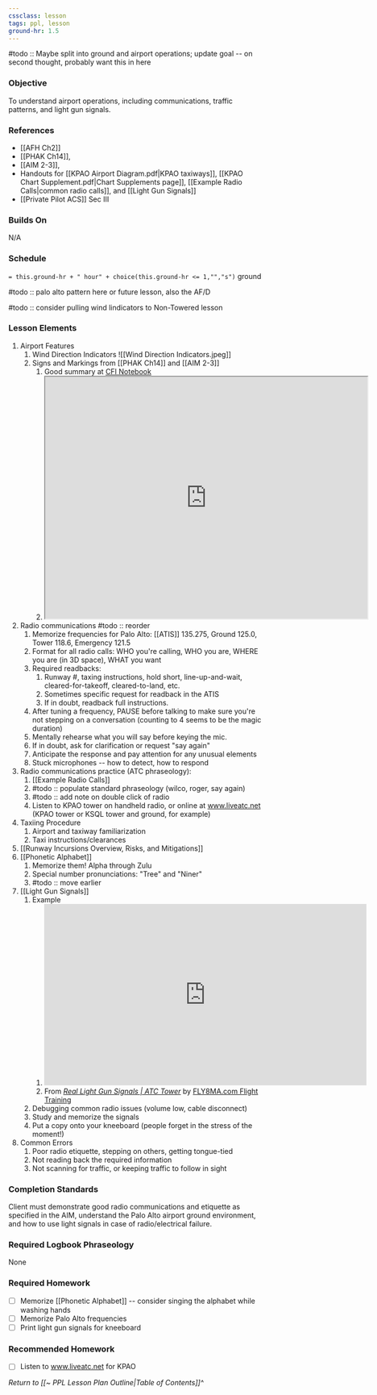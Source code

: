 ```yaml
---
cssclass: lesson
tags: ppl, lesson
ground-hr: 1.5
---
```


#todo :: Maybe split into ground and airport operations; update goal -- on second thought, probably want this in here

### Objective
To understand airport operations, including communications, traffic patterns, and light gun signals.

### References
- [[AFH Ch2]]
- [[PHAK Ch14]], 
- [[AIM 2-3]],
- Handouts for [[KPAO Airport Diagram.pdf|KPAO taxiways]], [[KPAO Chart Supplement.pdf|Chart Supplements page]], [[Example Radio Calls|common radio calls]], and [[Light Gun Signals]]
- [[Private Pilot ACS]] Sec III

### Builds On
N/A

### Schedule
`= this.ground-hr + " hour" + choice(this.ground-hr <= 1,"","s")` ground

#todo :: palo alto pattern here or future lesson, also the AF/D

#todo :: consider pulling wind lindicators to Non-Towered lesson

### Lesson Elements
1. Airport Features
	1. Wind Direction Indicators ![[Wind Direction Indicators.jpeg]]
	2. Signs and Markings from [[PHAK Ch14]] and [[AIM 2-3]]
		1. Good summary at [CFI Notebook](https://www.cfinotebook.net/notebook/aircraft-operations/terminal/airport-markings-and-signs)
		2. <iframe src="https://www.cfinotebook.net/notebook/aircraft-operations/terminal/airport-markings-and-signs" width=640 height=480></iframe>
4. Radio communications #todo :: reorder
	1. Memorize frequencies for Palo Alto: [[ATIS]] 135.275, Ground 125.0, Tower 118.6, Emergency 121.5
	2. Format for all radio calls: WHO you're calling, WHO you are, WHERE you are (in 3D space), WHAT you want
	4. Required readbacks:
		1. Runway #, taxing instructions, hold short, line-up-and-wait, cleared-for-takeoff, cleared-to-land, etc.
		2. Sometimes specific request for readback in the ATIS
		3. If in doubt, readback full instructions.
	5. After tuning a frequency, PAUSE before talking to make sure you're not stepping on a conversation (counting to 4 seems to be the magic duration)
	6. Mentally rehearse what you will say before keying the mic.
	7. If in doubt, ask for clarification or request "say again"
	8. Anticipate the response and pay attention for any unusual elements
	9. Stuck microphones -- how to detect, how to respond
7. Radio communications practice (ATC phraseology):
	1. [[Example Radio Calls]]
	2. #todo :: populate standard phraseology (wilco, roger, say again)
	3. #todo :: add note on double click of radio
	4. Listen to KPAO tower on handheld radio, or online at www.liveatc.net (KPAO tower or KSQL tower and ground, for example)
8. Taxiing Procedure
	1. Airport and taxiway familiarization
	2. Taxi instructions/clearances
6. [[Runway Incursions Overview, Risks, and Mitigations]]
9. [[Phonetic Alphabet]]
	1. Memorize them! Alpha through Zulu
	2. Special number pronunciations: "Tree" and "Niner"
	3. #todo :: move earlier
10. [[Light Gun Signals]]
	1. Example
		1. <iframe id="ytplayer" type="text/html" width="640" height="360" src="https://www.youtube.com/embed/nxoakUa8UqQ"  frameborder="0"></iframe>
		2. From *[Real Light Gun Signals | ATC Tower](https://www.youtube.com/watch?v=nxoakUa8UqQ)* by [FLY8MA.com Flight Training](https://www.youtube.com/@fly8ma.comflighttraining199)
	2. Debugging common radio issues (volume low, cable disconnect)
	3. Study and memorize the signals
	4. Put a copy onto your kneeboard (people forget in the stress of the moment!)
12. Common Errors
	1. Poor radio etiquette, stepping on others, getting tongue-tied
	2. Not reading back the required information
	3. Not scanning for traffic, or keeping traffic to follow in sight

### Completion Standards
Client must demonstrate good radio communications and etiquette as specified in the AIM, understand the Palo Alto airport ground environment, and how to use light signals in case of radio/electrical failure.

### Required Logbook Phraseology
None

### Required Homework
- [ ] Memorize [[Phonetic Alphabet]] -- consider singing the alphabet while washing hands
- [ ] Memorize Palo Alto frequencies
- [ ] Print light gun signals for kneeboard

### Recommended Homework 
- [ ] Listen to www.liveatc.net for KPAO


*Return to [[~ PPL Lesson Plan Outline|Table of Contents]]^*
